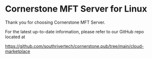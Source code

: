 # Cornerstone MFT Server for Linux

Thank you for choosing Cornerstone MFT Server.

For the latest up-to-date information, please refer to our GitHub repo located at 

https://github.com/southrivertech/cornerstone.pub/tree/main/cloud-marketplace





